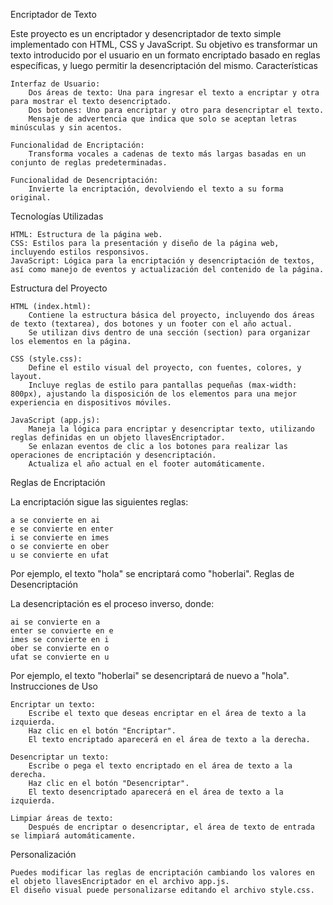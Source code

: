 
Encriptador de Texto

Este proyecto es un encriptador y desencriptador de texto simple implementado con HTML, CSS y JavaScript. Su objetivo es transformar un texto introducido por el usuario en un formato encriptado basado en reglas específicas, y luego permitir la desencriptación del mismo.
Características

    Interfaz de Usuario:
        Dos áreas de texto: Una para ingresar el texto a encriptar y otra para mostrar el texto desencriptado.
        Dos botones: Uno para encriptar y otro para desencriptar el texto.
        Mensaje de advertencia que indica que solo se aceptan letras minúsculas y sin acentos.

    Funcionalidad de Encriptación:
        Transforma vocales a cadenas de texto más largas basadas en un conjunto de reglas predeterminadas.

    Funcionalidad de Desencriptación:
        Invierte la encriptación, devolviendo el texto a su forma original.

Tecnologías Utilizadas

    HTML: Estructura de la página web.
    CSS: Estilos para la presentación y diseño de la página web, incluyendo estilos responsivos.
    JavaScript: Lógica para la encriptación y desencriptación de textos, así como manejo de eventos y actualización del contenido de la página.

Estructura del Proyecto

    HTML (index.html):
        Contiene la estructura básica del proyecto, incluyendo dos áreas de texto (textarea), dos botones y un footer con el año actual.
        Se utilizan divs dentro de una sección (section) para organizar los elementos en la página.

    CSS (style.css):
        Define el estilo visual del proyecto, con fuentes, colores, y layout.
        Incluye reglas de estilo para pantallas pequeñas (max-width: 800px), ajustando la disposición de los elementos para una mejor experiencia en dispositivos móviles.

    JavaScript (app.js):
        Maneja la lógica para encriptar y desencriptar texto, utilizando reglas definidas en un objeto llavesEncriptador.
        Se enlazan eventos de clic a los botones para realizar las operaciones de encriptación y desencriptación.
        Actualiza el año actual en el footer automáticamente.

Reglas de Encriptación

La encriptación sigue las siguientes reglas:

    a se convierte en ai
    e se convierte en enter
    i se convierte en imes
    o se convierte en ober
    u se convierte en ufat

Por ejemplo, el texto "hola" se encriptará como "hoberlai".
Reglas de Desencriptación

La desencriptación es el proceso inverso, donde:

    ai se convierte en a
    enter se convierte en e
    imes se convierte en i
    ober se convierte en o
    ufat se convierte en u

Por ejemplo, el texto "hoberlai" se desencriptará de nuevo a "hola".
Instrucciones de Uso

    Encriptar un texto:
        Escribe el texto que deseas encriptar en el área de texto a la izquierda.
        Haz clic en el botón "Encriptar".
        El texto encriptado aparecerá en el área de texto a la derecha.

    Desencriptar un texto:
        Escribe o pega el texto encriptado en el área de texto a la derecha.
        Haz clic en el botón "Desencriptar".
        El texto desencriptado aparecerá en el área de texto a la izquierda.

    Limpiar áreas de texto:
        Después de encriptar o desencriptar, el área de texto de entrada se limpiará automáticamente.

Personalización

    Puedes modificar las reglas de encriptación cambiando los valores en el objeto llavesEncriptador en el archivo app.js.
    El diseño visual puede personalizarse editando el archivo style.css.
